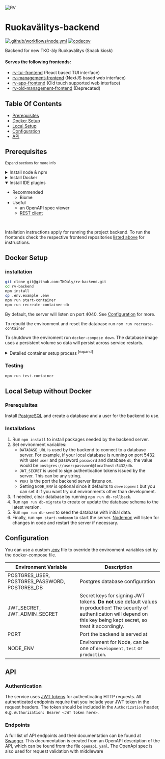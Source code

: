 ![RV](https://raw.githubusercontent.com/TKOaly/rv-management-frontend/main/public/rv-icon.png)

# Ruokavälitys-backend

[![.github/workflows/node.yml](https://github.com/TKOaly/rv-backend/actions/workflows/node.yml/badge.svg?branch=develop)](https://github.com/TKOaly/rv-backend/actions/workflows/node.yml)
[![codecov](https://codecov.io/gh/TKOaly/rv-backend/branch/develop/graph/badge.svg)](https://app.codecov.io/gh/TKOaly/rv-backend)

Backend for new TKO-äly Ruokavälitys (Snack kiosk)

#### Serves the following frontends:

-   [rv-tui-frontend](https://github.com/TKOaly/rv-tui-frontend) (React based TUI interface)
-   [rv-management-frontend](https://github.com/TKOaly/rv-management-frontend) (NextJS based web interface)
-   [rv-app-frontend](https://github.com/TKOaly/rv-app-frontend) (Old touch supported web interface)
-   [rv-old-management-frontend](https://github.com/TKOaly/rv-old-management-frontend) (Deprecated)

## Table Of Contents

-   [Prerequisites](#prerequisites)
-   [Docker Setup](#docker-setup)
-   [Local Setup](#local-setup-without-docker)
-   [Configuration](#configuration)
-   [API](#api)

## Prerequisites

<sub>Expand sections for more info</sub>

<details>
<summary>Install node & npm</summary>

-   easiest with [nvm](https://github.com/nvm-sh/nvm?tab=readme-ov-file#calling-nvm-use-automatically-in-a-directory-with-a-nvmrc-file)
-   see [nvm docs](https://github.com/nvm-sh/nvm?tab=readme-ov-file#calling-nvm-use-automatically-in-a-directory-with-a-nvmrc-file) to have your shell switch automatically to the version specified in .nvmrc
-   frontend and backend repos may use different node versions

</details>
<details>
<summary>Install Docker</summary>
  
  - add your user to the docker group 
    - may require a restart
  - Install docker-compose

</details>
<details open>
<summary> Install IDE plugins  </summary>

-   Recommended
    -   Biome
-   Useful
    -   an OpenAPI spec viewer
    -   [REST client](docs/REST_CLIENT.md)

</details>
</br>

Intallation instructions apply for running the project backend. To run the frontends check the respective frontend repositories [listed above](#serves-the-following-frontends) for instructions.

## Docker Setup

### installation

```bash
git clone git@github.com:TKOaly/rv-backend.git
cd rv-backend
npm install
cp .env.example .env
npm run start-container
npm run recreate-container-db
```

By default, the server will listen on port 4040. See [Configuration](#configuration) for more.

To rebuild the environment and reset the database run `npm run recreate-container`

To shutdown the enviroment run `docker-compose down`. The database image uses a persistent volume so data will persist across service restarts.

<details>
<summary>
Detailed container setup process <sup>[expand]</sup>
</summary>

##### Build backend and start container

```bash
docker-compose up -d --build
```

##### Rollback existing database (optional)

```bash
docker exec -it rv-backend-rv-backend-1 npm run db-rollback
```

##### Create database schema

```bash
docker exec -it rv-backend-rv-backend-1 npm run db-migrate
```

##### Add insert seed data to database

```bash
docker exec -it rv-backend-rv-backend-1 npm run db-seed
```

</details>

### Testing

```bash
npm run test-container
```

## Local Setup without Docker

### Prerequisites

Install [PostgreSQL](https://www.postgresql.org) and create a database and a user for the backend to use.

### Installations

1. Run `npm install` to install packages needed by the backend server.
2. Set environment variables:
    - `DATABASE_URL` is used by the backend to connect to a database server. For example, if your local database is running on port 5432 with user `user` and password `password` and database `db`, the value would be `postgres://user:password@localhost:5432/db`.
    - `JWT_SECRET` is used to sign authentication tokens issued by the server. This can be any string.
    - `PORT` is the port the backend server listens on.
    - Setting `NODE_ENV` is optional since it defaults to `development` but you can set it if you want try out environments other than development.
3. If needed, clear database by running `npm run db-rollback`.
4. Run `npm run db-migrate` to create or update the database schema to the latest version.
5. Run `npm run db-seed` to seed the database with initial data.
6. Finally, run `npm start-nodemon` to start the server. [Nodemon](https://github.com/remy/nodemon) will listen for changes in code and restart the server if necessary.

## Configuration

You can use a custom [.env](.env) file to override the environment variables set by the docker-compose file.

| Environment Variable                          | Description                                                                                                                                                                         |
| --------------------------------------------- | ----------------------------------------------------------------------------------------------------------------------------------------------------------------------------------- |
| POSTGRES_USER, POSTGRES_PASSWORD, POSTGRES_DB | Postgres database configuration                                                                                                                                                     |
| JWT_SECRET, JWT_ADMIN_SECRET                  | Secret keys for signing JWT tokens. **Do not** use default values in production! The security of authentication will depend on this key being kept secret, so treat it accordingly. |
| PORT                                          | Port the backend is served at                                                                                                                                                       |
| NODE_ENV                                      | Environment for Node, can be one of `development`, `test` or `production`.                                                                                                          |

## API

### Authentication

The service uses [JWT tokens](https://jwt.io) for authenticating HTTP requests. All authenticated endpoints require that you include your JWT token in the request headers. The token should be included in the `Authorization` header, e.g. `Authorization: Bearer <JWT token here>`.

### Endpoints

A full list of API endpoints and their documentation can be found at
[Swagger](https://app.swaggerhub.com/apis-docs/TKOaly/Ruokavalitys/1.1#/).
This documentation is created from an OpenAPI description of the API,
which can be found from the file `openapi.yaml`. The OpenApi spec is also used for request validation with middleware
